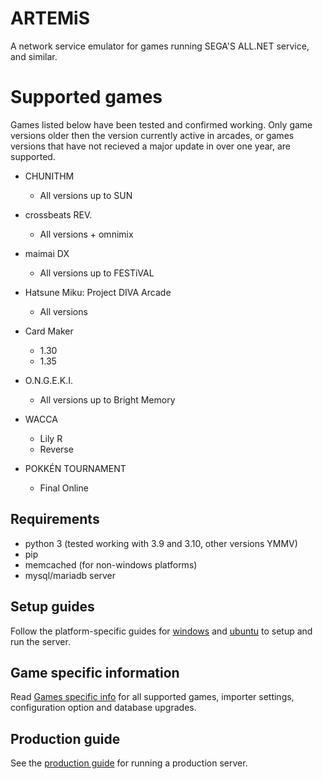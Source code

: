 # ARTEMiS
A network service emulator for games running SEGA'S ALL.NET service, and similar.

# Supported games
Games listed below have been tested and confirmed working. Only game versions older then the version currently active in arcades, or games versions that have not recieved a major update in over one year, are supported.

+ CHUNITHM
    + All versions up to SUN

+ crossbeats REV.
    + All versions + omnimix

+ maimai DX
    + All versions up to FESTiVAL

+ Hatsune Miku: Project DIVA Arcade
    + All versions

+ Card Maker
    + 1.30
    + 1.35

+ O.N.G.E.K.I.
    + All versions up to Bright Memory

+ WACCA
    + Lily R
    + Reverse

+ POKKÉN TOURNAMENT
    + Final Online

## Requirements
- python 3 (tested working with 3.9 and 3.10, other versions YMMV)
- pip
- memcached (for non-windows platforms)
- mysql/mariadb server

## Setup guides
Follow the platform-specific guides for [windows](docs/INSTALL_WINDOWS.md) and [ubuntu](docs/INSTALL_UBUNTU.md) to setup and run the server.

## Game specific information
Read [Games specific info](docs/game_specific_info.md) for all supported games, importer settings, configuration option and database upgrades.

## Production guide
See the [production guide](docs/prod.md) for running a production server.
